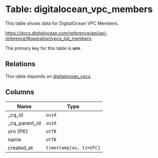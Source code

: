 # Table: digitalocean_vpc_members

This table shows data for DigitalOcean VPC Members.

https://docs.digitalocean.com/reference/api/api-reference/#operation/vpcs_list_members

The primary key for this table is **urn**.

## Relations

This table depends on [digitalocean_vpcs](digitalocean_vpcs.md).

## Columns

| Name          | Type          |
| ------------- | ------------- |
|_cq_id|`uuid`|
|_cq_parent_id|`uuid`|
|urn (PK)|`utf8`|
|name|`utf8`|
|created_at|`timestamp[us, tz=UTC]`|